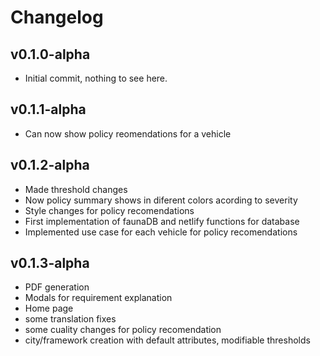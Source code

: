 # Changelog

## v0.1.0-alpha

- Initial commit, nothing to see here.

## v0.1.1-alpha

- Can now show policy reomendations for a vehicle

## v0.1.2-alpha

- Made threshold changes
- Now policy summary shows in diferent colors acording to severity
- Style changes for policy recomendations
- First implementation of faunaDB and netlify functions for database
- Implemented use case for each vehicle for policy recomendations

## v0.1.3-alpha

- PDF generation
- Modals for requirement explanation
- Home page
- some translation fixes
- some cuality changes for policy recomendation
- city/framework creation with default attributes, modifiable thresholds

